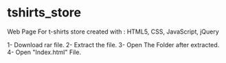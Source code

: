# tshirts_store
Web Page For t-shirts store created with : HTML5, CSS, JavaScript, jQuery

1- Download rar file.
2- Extract the file.
3- Open The Folder after extracted.
4- Open "Index.html" File.
